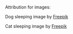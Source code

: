 Attribution for images:

Dog sleeping image by <a href="https://www.freepik.com/free-photo/dog-sleeping-bed-with-book_13402720.htm#query=sleep&position=14&from_view=search&track=sph">Freepik</a>

Cat sleeping image by <a href="https://www.freepik.com/free-photo/cute-cat-sleeping-bed_17809304.htm#query=cat%20sleep&position=0&from_view=search&track=sph">Freepik</a>